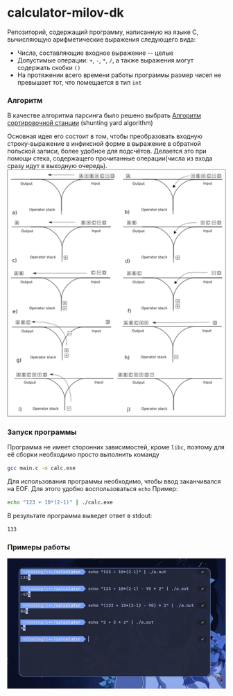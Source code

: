 # calculator-milov-dk

Репозиторий, содержащий программу, написанную на языке C, вычисляющую арифметические выражения следующего вида:

- Числа, составляющие входное выражение -- целые
- Допустимые операции: ```+```, ```-```, ```*```, ```/```, а также выражения могут содержать скобки ```()``` 
- На протяжении всего времени работы программы размер чисел не превышает тот, что помещается в тип ```int```

### Алгоритм

В качестве алгоритма парсинга было решено выбрать [Алгоритм сортировочной станции](https://en.wikipedia.org/wiki/Shunting_yard_algorithm) (shunting yard algorithm)

Основная идея его состоит в том, чтобы преобразовать входную строку-выражение в инфиксной форме в выражение в обратной польской записи, более удобное для подсчётов. Делается это при помощи стека, содержащего прочитанные операции(числа из входа сразу идут в выходную очередь).
![Иллюстрация работы алгоритма](./images/screen-1740011964.png)

### Запуск программы

Программа не имеет сторонних зависимостей, кроме ```libc```, поэтому для её сборки необходимо просто выполнить команду
```bash
gcc main.c -o calc.exe
```

Для использования программы необходимо, чтобы ввод заканчивался на EOF. Для этого удобно воспользоваться ```echo```
Пример:
```bash
echo "123 + 10*(2-1)" | ./calc.exe
```
В результате программа выведет ответ в stdout:
```bash
133
```

### Примеры работы
![](./images/screen-1740011351.png)

